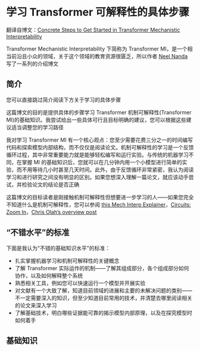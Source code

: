 # 学习 Transformer 可解释性的具体步骤

翻译自博文：[Concrete Steps to Get Started in Transformer Mechanistic Interpretability](https://www.neelnanda.io/mechanistic-interpretability/getting-started)

Transformer Mechanistic Interpretability 下简称为 Transformer MI，是一个相当前沿且小众的领域，关于这个领域的教育资源很匮乏，所以作者 [Neel Nanda](https://www.neelnanda.io/mechanistic-interpretability) 写了一系列的介绍博文

## 简介

您可以直接跳过简介阅读下方关于学习的具体步骤

这篇博文的目的是提供具体的步骤学习 Transformer 机制可解释性(Transformer MI)的基础知识。我尝试给出一些具体可行且目标明确的建议，您可以根据这些建议适当调整您的学习路径

我对学习 Transformer MI 有一个核心观点：您至少需要花费三分之一的时间编写代码和探索模型内部结构，而不仅仅是阅读论文。机制可解释性的学习是一个反馈循环过程，其中非常重要能力就是能够轻松编写和运行实验。与传统的机器学习不同，在掌握 MI 的基础知识后，您就可以在几分钟内用一个小模型进行简单的实验，而不用等待几小时甚至几天时间。此外，由于反馈循环非常紧密，我认为阅读学习和进行研究之间没有明显的区别。如果您想深入理解一篇论文，就应该动手尝试，并检验论文的结论是否正确

这篇博文的目标读者是刚接触机制可解释性但想要进一步学习的人——如果您完全不知道什么是机制可解释性，您可以参阅 [this Mech Interp Explainer](https://www.neelnanda.io/glossary)，[Circuits: Zoom In](https://distill.pub/2020/circuits/zoom-in/)，[Chris Olah’s overview post](https://www.lesswrong.com/posts/CzZ6Fch4JSpwCpu6C/interpretability)

## “不错水平”的标准

下面是我认为"不错的基础知识水平"的标准：

- 扎实掌握机器学习和机制可解释性的关键概念
- 了解 Transformer 实际运作的机制——了解其组成部分，各个组成部分如何协作，以及如何解释整个系统
- 熟悉相关工具，例如您可以快速运行一个模型并开展实验
- 对文献有一个大致了解，知道目前领域的进展和主要的未解决问题的类别——不一定需要深入的知识，但至少知道目前常用的技术，并清楚去哪里阅读相关的论文来深入学习
- 了解基础技术，明白哪些证据能可靠的揭示模型内部原理，以及在探究模型时如何着手

## 基础知识

